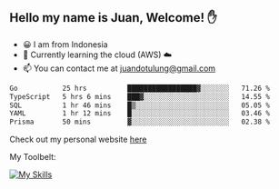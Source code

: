 ## Hello my name is Juan, Welcome! ✋

- 😀 I am from Indonesia
- 📖 Currently learning the cloud (AWS) ☁️
- 📫 You can contact me at juandotulung@gmail.com

<!--START_SECTION:waka-->

```txt
Go           25 hrs          █████████████████▓░░░░░░░   71.26 %
TypeScript   5 hrs 6 mins    ███▓░░░░░░░░░░░░░░░░░░░░░   14.55 %
SQL          1 hr 46 mins    █▒░░░░░░░░░░░░░░░░░░░░░░░   05.05 %
YAML         1 hr 12 mins    █░░░░░░░░░░░░░░░░░░░░░░░░   03.46 %
Prisma       50 mins         ▓░░░░░░░░░░░░░░░░░░░░░░░░   02.38 %
```

<!--END_SECTION:waka-->

Check out my personal website [here](https://juanchristian.com)

My Toolbelt:

[![My Skills](https://skillicons.dev/icons?i=go,js,ts,nodejs,express,react,nextjs,vue,tailwind,vite,html,css,python,php,aws,bash,linux,postgres,mysql,redis,kafka,docker,vercel,netlify,vscode,figma)](https://skillicons.dev)

